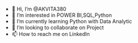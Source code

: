- 👋 Hi, I’m @AKVITA380
- 👀 I’m interested in POWER BI,SQL,Python
- 🌱 I’m currently learning Python with Data Analytic
- 💞️ I’m looking to collaborate on Project 
- 📫 How to reach me on LinkedIn


